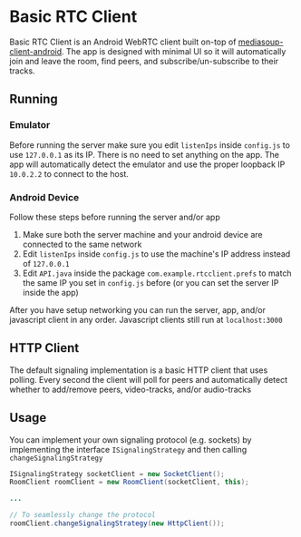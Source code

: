 # Basic RTC Client

Basic RTC Client is an Android WebRTC client built on-top of [mediasoup-client-android](https://github.com/haiyangwu/mediasoup-client-android). The app is designed with minimal UI so it will automatically join and leave the room, find peers, and subscribe/un-subscribe to their tracks.

## Running

### Emulator

Before running the server make sure you edit `listenIps` inside `config.js` to use `127.0.0.1` as its IP. There is no need to set anything on the app. The app will automatically detect the emulator and use the proper loopback IP `10.0.2.2` to connect to the host.

### Android Device

Follow these steps before running the server and/or app
1. Make sure both the server machine and your android device are connected to the same network
2. Edit `listenIps` inside `config.js` to use the machine's IP address instead of `127.0.0.1`
3. Edit `API.java` inside the package `com.example.rtcclient.prefs` to match the same IP you set in `config.js` before (or you can set the server IP inside the app)

After you have setup networking you can run the server, app, and/or javascript client in any order. Javascript clients still run at `localhost:3000`

## HTTP Client

The default signaling implementation is a basic HTTP client that uses polling. Every second the client will poll for peers and automatically detect whether to add/remove peers, video-tracks, and/or audio-tracks


## Usage

You can implement your own signaling protocol (e.g. sockets) by implementing the interface `ISignalingStrategy` and then calling `changeSignalingStrategy`

```java
ISignalingStrategy socketClient = new SocketClient();
RoomClient roomClient = new RoomClient(socketClient, this);

...

// To seamlessly change the protocol
roomClient.changeSignalingStrategy(new HttpClient());
```
